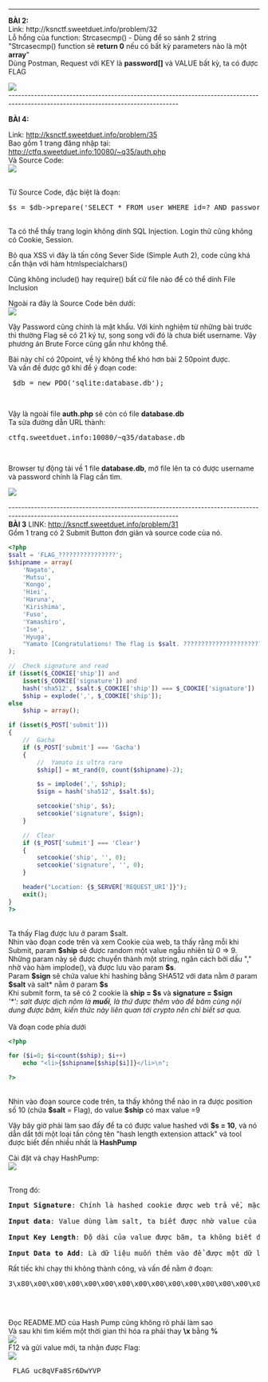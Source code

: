 

----------------------------------------------------------------------------------------------------------------------------------
<p> <strong> BÀI 2: </strong><br>
Link: http://ksnctf.sweetduet.info/problem/32 <br>
Lỗ hổng của function: Strcasecmp() - Dùng để so sánh 2 string <br>
"Strcasecmp() function sẽ <b>return 0</b> nếu có bất kỳ parameters nào là một <b>array</b>" <br>
Dùng Postman, Request với KEY là <b>password[]</b> và VALUE bất kỳ, ta có được FLAG </p>
<img src="https://github.com/nghiaclv-0956/sec-exercises/blob/master/0x02/images/02-1.png"> <br>
-----------------------------------------------------------------------------------------------------------------------------------
<br>

<strong> BÀI 4: </strong><br>

Link: http://ksnctf.sweetduet.info/problem/35 <br>
Bao gồm 1 trang đăng nhập tại: http://ctfq.sweetduet.info:10080/~q35/auth.php <br>
Và Source Code: <br>
<img src="https://github.com/nghiaclv-0956/sec-exercises/blob/master/0x02/images/code2.png">

<br>
Từ Source Code, đặc biệt là đoạn:
<pre>
$s = $db->prepare('SELECT * FROM user WHERE id=? AND password=?');
</pre>
<br>
Ta có thể thấy trang login không dính SQL Injection. Login thử cũng không có Cookie, Session. <br>

Bỏ qua XSS vì đây là tấn công Sever Side (Simple Auth 2), code cũng khá cẩn thận với hàm htmlspecialchars() <br>

Cũng không include() hay require() bất cứ file nào để có thể dính File Inclusion <br>

Ngoài ra đây là Source Code bên  dưới: <br>
<img src="https://github.com/nghiaclv-0956/sec-exercises/blob/master/0x02/images/code.png">

Vậy Password cũng chính là mật khẩu. Với kinh nghiệm từ những bài trước thì thường Flag sẽ có 21 ký tự, song song với đó là chưa biết username. Vậy phương án Brute Force cũng gần như không thể.<br>

Bài này chỉ có 20point, về lý không thể khó hơn bài 2 50point được.<br>
Và vấn đề được gỡ khi để ý đoạn code: <br>
<pre> $db = new PDO('sqlite:database.db');</pre><br>

Vậy là ngoài file <b>auth.php</b> sẽ còn có file <b>database.db</b> <br>
Ta sửa đường dẫn URL thành: <pre> ctfq.sweetduet.info:10080/~q35/database.db </pre> <br>

Browser tự động tải về 1 file <b>database.db</b>, mở file lên ta có được username và password chính là Flag cần tìm.

<img src="https://github.com/nghiaclv-0956/sec-exercises/blob/master/0x02/images/resultb4.png">

-----------------------------------------------------------------------------------------------------------------------------------<br>
<b>BÀI 3</b>
LINK: http://ksnctf.sweetduet.info/problem/31 <br>
Gồm 1 trang có 2 Submit Button đơn giản và source code của nó.
```php
<?php
$salt = 'FLAG_????????????????';
$shipname = array(
    'Nagato',
    'Mutsu',
    'Kongo',
    'Hiei',
    'Haruna',
    'Kirishima',
    'Fuso',
    'Yamashiro',
    'Ise',
    'Hyuga',
    "Yamato [Congratulations! The flag is $salt. ??????????????????????????????????????.]"
);

//  Check signature and read
if (isset($_COOKIE['ship']) and
    isset($_COOKIE['signature']) and
    hash('sha512', $salt.$_COOKIE['ship']) === $_COOKIE['signature'])
    $ship = explode(',', $_COOKIE['ship']);
else
    $ship = array();

if (isset($_POST['submit']))
{
    //  Gacha
    if ($_POST['submit'] === 'Gacha')
    {
        //  Yamato is ultra rare
        $ship[] = mt_rand(0, count($shipname)-2);

        $s = implode(',', $ship);
        $sign = hash('sha512', $salt.$s);

        setcookie('ship', $s);
        setcookie('signature', $sign);
    }

    //  Clear
    if ($_POST['submit'] === 'Clear')
    {
        setcookie('ship', '', 0);
        setcookie('signature', '', 0);
    }

    header("Location: {$_SERVER['REQUEST_URI']}");
    exit();
}
?>
```
<br>
Ta thấy Flag được lưu ở param $salt. <br>
Nhìn vào đoạn code trên và xem Cookie của web, ta thấy rằng mỗi khi Submit, param  <b>$ship</b> sẽ được random một value ngẫu nhiên từ 0 => 9. <br>
Những param này sẽ được chuyển thành một string, ngăn cách bởi dấu "," nhờ vào hàm implode(), và được lưu vào param  <b>$s</b>. <br>
Param  <b>$sign</b> sẽ chứa value khi hashing bằng SHA512 với data nằm ở param <b>$salt</b> và salt* nằm ở param  <b>$s</b> <br>
Khi submit form, ta sẽ có 2 cookie là <b>ship = $s</b>  và <b>signature = $sign</b>
<br>
<i>'*': salt được dịch nôm là <b>muối</b>, là thứ được thêm vào để băm cùng nội dung được băm, kiến thức này liên quan tới crypto nên chỉ biết sơ qua.</i>
<br>
<br>
Và đoạn code phía dưới <br>


```php
<?php

for ($i=0; $i<count($ship); $i++)
    echo "<li>{$shipname[$ship[$i]]}</li>\n";

?>
```

<br>
Nhìn vào đoạn source code trên, ta thấy không thể nào in ra được position số 10 (chứa <b>$salt</b> = Flag), do value <b>$ship</b> có max value =9 <br>

Vậy bây giờ phải làm sao đấy để ta có được value hashed với <b>$s = 10</b>, và nó dẫn dắt tới một loại tấn công tên "hash length extension attack" và tool được biết đến nhiều nhất là <b>HashPump</b><br>

Cài đặt và chạy HashPump:<br>
<img src="https://github.com/nghiaclv-0956/sec-exercises/blob/master/0x02/images/hashp.png">

<br>
Trong đó:<br><pre>
<b>Input Signature</b>: Chính là hashed cookie được web trả về, mặc định đúng vì được web hashed và gán cho Client.<br>
<b>Input data</b>: Value dùng làm salt, ta biết được nhờ value của ship.<br>
<b>Input Key Length</b>: Độ dài của value được băm, ta không biết được nội dung nhưng biết độ dài là 21 (chính là Flag).<br>
<b>Input Data to Add</b>: Là dữ liệu muốn thêm vào để được một dữ liệu mới hợp lệ. Do mặc định mỗi khi Submit thì các value được hàm implode() nối thêm một dấu phẩy phía trước, nên value thêm vào ta điền <b>,10</b> <br></pre>

Rất tiếc khi chạy thì không thành công, và vấn đề nằm ở đoạn: <br>

<pre><artical>3\x80\x00\x00\x00\x00\x00\x00\x00\x00\x00\x00\x00\x00\x00\x00\x00\x00\x00\x00\x00\x00\x00\x00\x00\x00\x00\x00\x00\x00\x00\x00\x00\x00\x00\x00\x00\x00\x00\x00\x00\x00\x00\x00\x00\x00\x00\x00\x00\x00\x00\x00\x00\x00\x00\x00\x00\x00\x00\x00\x00\x00\x00\x00\x00\x00\x00\x00\x00\x00\x00\x00\x00\x00\x00\x00\x00\x00\x00\x00\x00\x00\x00\x00\x00\x00\x00\x00\x00\x00\x00\x00\x00\x00\x00\x00\x00\x00\x00\x00\x00\x00\x00\x00\x00\x00\xb0,10
 </artical> </pre><br>
 Đọc README.MD của Hash Pump cũng không rõ phải làm sao <br>
 Và sau khi tìm kiếm một thời gian thì hóa ra phải thay <b>\x</b> bằng <b>%</b> <br>
 <img src="https://github.com/nghiaclv-0956/sec-exercises/blob/master/0x02/images/timhieu.png">
 <br>
 F12 và gửi value mới, ta nhận được Flag: <br>
 <img src="https://github.com/nghiaclv-0956/sec-exercises/blob/master/0x02/images/result3.png">
 <br> 
 <pre> FLAG_uc8qVFa8Sr6DwYVP </pre>
